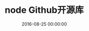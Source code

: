 ---
title: node Github开源库
categories:
  - node
tags:
  - node
  - github
  - 开源
  - nodejs
  - js
date: 2016-08-25 00:00:00
layout: post_github
data_github: [
	{
		keywords: [node],
		projects: [
			{
				user: "nodejs",
				repo: "node",
				description: "Node.js JavaScript runtime ✨🐢🚀✨ https://nodejs.org",
				wiki: [
					{
						title: "runoob.com",
						link: "http://www.runoob.com/nodejs/nodejs-tutorial.html"
					},
				],
			},
			{
				user: "creationix",
				repo: "nvm",
				description: "node版本控制器",
			},
			{
				user: "socketio",
				repo: "socket.io",
				description: "node实现WebSockets",
			},
			{
				user: "meteor",
				repo: "meteor",
				description: "Meteor 是一个构建在 Node.js 之上的平台，用来开发实时网页程序。Meteor 位于程序数据库和用户界面之间，保持二者之间的数据同步更新。",
				wiki: [
					{
						title: "Discover Meteor 中文版",
						link: "http://zh.discovermeteor.com/"
					},
					{
						title: "Meteor 中文文档",
						link: "http://docs.meteorhub.org/"
					},
				],
			},
		]
	},
	{
		keywords: [js],
		projects: [
			{
				user: "caolan",
				repo: "async",
				description: "Async是一个流程控制工具包，提供了直接而强大的异步功能。基于Javascript为Node.js设计，同时也可以直接在浏览器中使用。Async提供了大约20个函数，包括常用的 map, reduce, filter, forEach 等，异步流程控制模式包括，串行(series)，并行(parallel)，瀑布(waterfall)等。",
			},
		]
	},
	{
		keywords: [框架],
		projects: [
			{
				user: "expressjs",
				repo: "express",
				description: "web framework for node.",
				wiki: [
					{
						title: "中文官网",
						link: "http://www.expressjs.com.cn/"
					},
				],
			},
			{
				user: "sahat",
				repo: "hackathon-starter",
				description: "NodeJS Web开发脚手架",
				wiki: [
					{
						title: "github主页翻译",
						link: "http://idlelife.org/archives/491"
					},
				],
			},
			{
				user: "balderdashy",
				repo: "sails",
				description: "express升级版,Sails is built on Node.js, Connect, Express, and Socket.io.",
				wiki: [
					{
						title: "Node 框架之sails",
						link: "https://cnodejs.org/topic/555c3c82e684c4c8088a0ca1"
					},
					{
						title: "为什么使用Sails？",
						link: "https://cnodejs.org/topic/553c7b4a1a6e36a27780ee65"
					},
					{
						title: "利用Sails.js+MongoDB开发博客系统",
						link: "http://yoyoyohamapi.me/categories/%E5%88%A9%E7%94%A8Sails-js-MongoDB%E5%BC%80%E5%8F%91%E5%8D%9A%E5%AE%A2%E7%B3%BB%E7%BB%9F/"
					},
					{
						title: "Demo",
						link: "https://github.com/irlnathan/activityoverlord20"
					},
				],
			},
		]
	},
	{
		keywords: [服务器],
		projects: [
			{
				user: "Unitech",
				repo: "pm2",
				description: "node的负载均衡部署",
				wiki: [
					{
						title: "使用PM2将Node.js的集群变得更加容易",
						link: "http://www.cnblogs.com/jaxu/p/5193643.html"
					},
				],
			},
			{
				user: "remy",
				repo: "nodemon",
				description: "代码改动时自动重启Node.js服务",
			},
			{
				user: "foreverjs",
				repo: "forever",
				description: "代码改动时自动重启Node.js服务",
			},
		]
	},
	{
		keywords: [debug],
		projects: [
			{
				user: "node-inspector",
				repo: "node-inspector",
				description: "基于Chrome开发者工具的Node.js调试器",
			},
		]
	},
	{
		keywords: [其他],
		projects: [
			{
				user: "nwjs",
				repo: "nw.js",
				description: "使用Node.js开发桌面级跨平台应用",
			},
			{
				user: "bluesmoon",
				repo: "node-geoip",
				description: "根据IP地址库的地理位置定位",
			},
		]
	},
]
---
